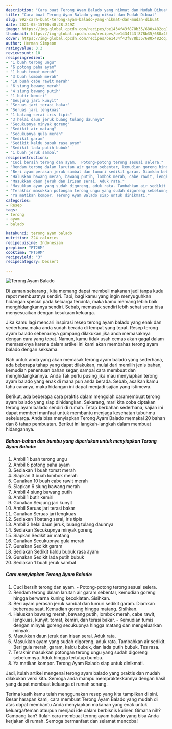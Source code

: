 ```yaml
---
description: "Cara buat Terong Ayam Balado yang nikmat dan Mudah Dibuat"
title: "Cara buat Terong Ayam Balado yang nikmat dan Mudah Dibuat"
slug: 992-cara-buat-terong-ayam-balado-yang-nikmat-dan-mudah-dibuat
date: 2021-05-15T00:48:28.249Z
image: https://img-global.cpcdn.com/recipes/be1434f43f878b35/680x482cq70/terong-ayam-balado-foto-resep-utama.jpg
thumbnail: https://img-global.cpcdn.com/recipes/be1434f43f878b35/680x482cq70/terong-ayam-balado-foto-resep-utama.jpg
cover: https://img-global.cpcdn.com/recipes/be1434f43f878b35/680x482cq70/terong-ayam-balado-foto-resep-utama.jpg
author: Herman Simpson
ratingvalue: 3.3
reviewcount: 10
recipeingredient:
- "1 buah terong ungu"
- "6 potong paha ayam"
- "1 buah tomat merah"
- "3 buah lombok merah"
- "10 buah cabe rawit merah"
- "6 siung bawang merah"
- "4 siung bawang putih"
- "1 butir kemiri"
- "Seujung jari kunyit"
- "Seruas jari terasi bakar"
- "Seruas jari lengkuas"
- "1 batang serai iris tipis"
- "3 helai daun jeruk buang tulang daunnya"
- "Secukupnya minyak goreng"
- "Sedikit air matang"
- "Secukupnya gula merah"
- "Sedikit garam"
- "Sedikit kaldu bubuk rasa ayam"
- "Sedikit lada putih bubuk"
- "1 buah jeruk sambal"
recipeinstructions:
- "Cuci bersih terong dan ayam.  Potong-potong terong sesuai selera."
- "Rendam terong dalam larutan air garam sebentar, kemudian goreng hingga berwarna kuning kecoklatan. Sisihkan."
- "Beri ayam perasan jeruk sambal dan lumuri sedikit garam. Diamkan beberapa saat. Kemudian goreng hingga matang. Sisihkan."
- "Haluskan bawang merah, bawang putih, lombok merah, cabe rawit, lengkuas, kunyit, tomat, kemiri, dan terasi bakar.  Kemudian tumis dengan minyak goreng secukupnya hingga matang dan mengeluarkan minyak."
- "Masukkan daun jeruk dan irisan serai. Aduk rata."
- "Masukkan ayam yang sudah digoreng, aduk rata. Tambahkan air sedikit. Beri gula merah, garam, kaldu bubuk, dan lada putih bubuk. Tes rasa."
- "Terakhir masukkan potongan terong ungu yang sudah digoreng sebelumnya. Aduk hingga tertutup bumbu."
- "Ya matikan kompor. Terong Ayam Balado siap untuk dinikmati."
categories:
- Resep
tags:
- terong
- ayam
- balado

katakunci: terong ayam balado 
nutrition: 224 calories
recipecuisine: Indonesian
preptime: "PT26M"
cooktime: "PT59M"
recipeyield: "3"
recipecategory: Dessert

---
```



![Terong Ayam Balado](https://img-global.cpcdn.com/recipes/be1434f43f878b35/680x482cq70/terong-ayam-balado-foto-resep-utama.jpg)

Di zaman  sekarang , kita memang dapat membeli makanan jadi tanpa kudu repot membuatnya sendiri. Tapi, bagi kamu yang ingin menyuguhkan hidangan special pada keluarga tercinta, maka kamu memang lebih baik menghidangkannya sendiri. Sebab, memasak sendiri lebih sehat serta bisa menyesuaikan dengan kesukaan keluarga.

Jika kamu lagi mencari inspirasi resep terong ayam balado yang enak dan sederhana,maka anda sudah berada di tempat yang tepat. Resep terong ayam balado  sebenarnya gampang dilakukan jika anda memasaknya dengan cara yang tepat. Namun, kamu tidak usah cemas akan gagal dalam memasaknya 
karena dalam artikel ini kami akan membahas terong ayam balado dengan seksama.  



Nah untuk anda yang akan memasak terong ayam balado yang sederhana, ada beberapa tahap yang dapat dilakukan, mulai dari memilih jenis bahan, kemudian penentuan bahan segar, sampai cara membuat dan menghidangkannya. Anda Tak perlu pusing jika mau menyiapkan terong ayam balado yang enak di mana pun anda berada. Sebab, asalkan kamu  tahu caranya, maka hidangan ini dapat menjadi sajian yang istimewa.

Berikut, ada beberapa cara praktis  dalam mengolah caramembuat terong ayam balado yang siap dihidangkan. Sekarang, mari kita coba ciptakan terong ayam balado sendiri di rumah. Tetap berbahan sederhana, sajian ini dapat memberi manfaat untuk membantu menjaga kesehatan tubuhmu sekeluarga. Anda bisa menyiapkan Terong Ayam Balado memakai 20 bahan dan 8 tahap pembuatan. Berikut ini langkah-langkah dalam membuat hidangannya.

<!--inarticleads1-->

##### Bahan-bahan dan bumbu yang diperlukan untuk menyiapkan Terong Ayam Balado:

1. Ambil 1 buah terong ungu
1. Ambil 6 potong paha ayam
1. Sediakan 1 buah tomat merah
1. Siapkan 3 buah lombok merah
1. Gunakan 10 buah cabe rawit merah
1. Siapkan 6 siung bawang merah
1. Ambil 4 siung bawang putih
1. Ambil 1 butir kemiri
1. Gunakan Seujung jari kunyit
1. Ambil Seruas jari terasi bakar
1. Gunakan Seruas jari lengkuas
1. Sediakan 1 batang serai, iris tipis
1. Ambil 3 helai daun jeruk, buang tulang daunnya
1. Sediakan Secukupnya minyak goreng
1. Siapkan Sedikit air matang
1. Gunakan Secukupnya gula merah
1. Gunakan Sedikit garam
1. Sediakan Sedikit kaldu bubuk rasa ayam
1. Gunakan Sedikit lada putih bubuk
1. Sediakan 1 buah jeruk sambal




<!--inarticleads2-->

##### Cara menyiapkan Terong Ayam Balado:

1. Cuci bersih terong dan ayam.  - Potong-potong terong sesuai selera.
1. Rendam terong dalam larutan air garam sebentar, kemudian goreng hingga berwarna kuning kecoklatan. Sisihkan.
1. Beri ayam perasan jeruk sambal dan lumuri sedikit garam. Diamkan beberapa saat. Kemudian goreng hingga matang. Sisihkan.
1. Haluskan bawang merah, bawang putih, lombok merah, cabe rawit, lengkuas, kunyit, tomat, kemiri, dan terasi bakar.  - Kemudian tumis dengan minyak goreng secukupnya hingga matang dan mengeluarkan minyak.
1. Masukkan daun jeruk dan irisan serai. Aduk rata.
1. Masukkan ayam yang sudah digoreng, aduk rata. Tambahkan air sedikit. Beri gula merah, garam, kaldu bubuk, dan lada putih bubuk. Tes rasa.
1. Terakhir masukkan potongan terong ungu yang sudah digoreng sebelumnya. Aduk hingga tertutup bumbu.
1. Ya matikan kompor. Terong Ayam Balado siap untuk dinikmati.




Jadi, itulah artikel mengenai  terong ayam balado  yang praktis dan mudah dilakukan versi kita. Semoga anda mampu mempraktekkannya dengan hasil yang dapat membuat keluarga di rumah senang. 

Terima kasih kamu telah menggunakan resep yang kita tampilkan di sini. Besar harapan kami, cara membuat  Terong Ayam Balado yang mudah di atas dapat membantu Anda menyiapkan makanan yang enak untuk keluarga/teman ataupun menjadi ide dalam berbisnis kuliner. Gimana nih? Gampang kan? Itulah cara membuat terong ayam balado yang bisa Anda kerjakan di rumah. Semoga bermanfaat dan selamat mencoba!

